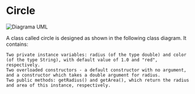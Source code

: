 <h1>Circle</h1>

<img src="https://www3.ntu.edu.sg/home/ehchua/programming/java/images/ExerciseOOP_CircleBasic.png" alt="Diagrama UML">
<p>
A class called circle is designed as shown in the following class diagram. It contains:

    Two private instance variables: radius (of the type double) and color (of the type String), with default value of 1.0 and "red", respectively.
    Two overloaded constructors - a default constructor with no argument, and a constructor which takes a double argument for radius.
    Two public methods: getRadius() and getArea(), which return the radius and area of this instance, respectively.
</p>